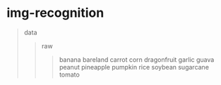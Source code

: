 # img-recognition
> data
>> raw
>>> banana
>>> bareland
>>> carrot
>>> corn
>>> dragonfruit
>>> garlic
>>> guava
>>> peanut
>>> pineapple
>>> pumpkin
>>> rice
>>> soybean
>>> sugarcane
>>> tomato  
